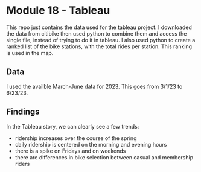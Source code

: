 # Module 18 - Tableau
This repo just contains the data used for the tableau project.
I downloaded the data from citibike then used python to combine them and access the single file, instead of trying to do it in tableau. I also used python to create a ranked list of the bike stations, with the total rides per station. This ranking is used in the map.

## Data

I used the availble March-June data for 2023. This goes from 3/1/23 to 6/23/23.

## Findings

In the Tableau story, we can clearly see a few trends:

- ridership increases over the course of the spring
- daily ridership is centered on the morning and evening hours
- there is a spike on Fridays and on weekends
- there are differences in bike selection between casual and membership riders
